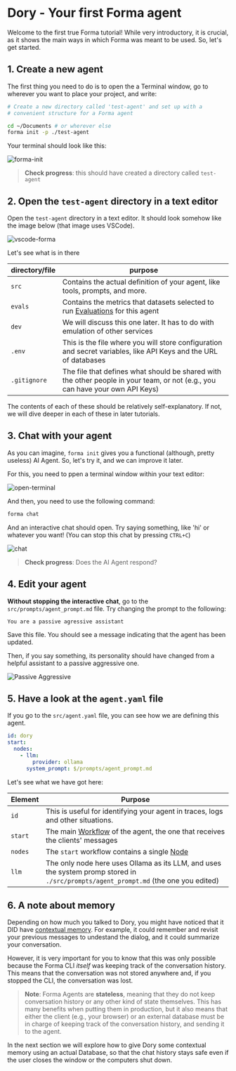 # Dory - Your first Forma agent

Welcome to the first true Forma tutorial! While very introductory, it is crucial, as it shows the main ways in which Forma was meant to be used. So, let's get started.


## 1. Create a new agent

The first thing you need to do is to open the a Terminal window, go to wherever you want to place your project, and write:

```sh
# Create a new directory called 'test-agent' and set up with a 
# convenient structure for a Forma agent

cd ~/Documents # or wherever else
forma init -p ./test-agent
```

Your terminal should look like this:

![forma-init](./img/forma-init.png)

> **Check progress**: this should have created a directory called `test-agent`

## 2. Open the `test-agent` directory in a text editor

Open the `test-agent` directory in a text editor. It should look somehow like the image below (that image uses VSCode).

![vscode-forma](./img/init-text-editor.png)

Let's see what is in there

| directory/file | purpose                                                                                                                       |
| -------------- | ----------------------------------------------------------------------------------------------------------------------------- |
| `src`          | Contains the actual definition of your agent, like tools, prompts, and more.                                                  |
| `evals`        | Contains the metrics that datasets selected to run [Evaluations](../documentation/evals.md) for this agent                    |
| `dev`          | We will discuss this one later. It has to do with emulation of other services                                                 |
| `.env`         | This is the file where you will store configuration and secret variables, like API Keys and the URL of databases              |
| `.gitignore`   | The file that defines what should be shared with the other people in your team, or not (e.g., you can have your own API Keys) |


The contents of each of these should be relatively self-explanatory. If not, we will dive deeper in each of these in later tutorials.

## 3. Chat with your agent

As you can imagine, `forma init` gives you a functional (although, pretty useless) AI Agent. So, let's try it, and we can improve it later.

For this, you need to ppen a terminal window within your text editor:

![open-terminal](./img/open-terminal.png)

And then, you need to use the following command:

```sh
forma chat
```

And an interactive chat should open. Try saying something, like 'hi' or whatever you want! (You can stop this chat by pressing `CTRL+C`)

![chat](./img/forma-chat.png)

> **Check progress**: Does the AI Agent respond?

## 4. Edit your agent

**Without stopping the interactive chat**, go to the `src/prompts/agent_prompt.md` file. Try changing the prompt to the following:

```
You are a passive agressive assistant
```

Save this file. You should see a message indicating that the agent has been updated.

Then, if you say something, its personality should have changed from a helpful assistant to a passive aggressive one.

![Passive Aggressive](./img/passive-aggressive.png)

## 5. Have a look at the `agent.yaml` file

If you go to the `src/agent.yaml` file, you can see how we are defining this agent.

```yaml
id: dory 
start:
  nodes:
    - llm:
        provider: ollama
      system_prompt: $/prompts/agent_prompt.md
```

Let's see what we have got here:

| Element | Purpose                                                                                                                             |
| ------- | ----------------------------------------------------------------------------------------------------------------------------------- |
| `id`    | This is useful for identifying your agent in traces, logs and other situations.                                                     |
| `start` | The main [Workflow](../documentation/building-blocks.md#3-workflows) of the agent, the one that receives the clients' messages      |
| `nodes` | The `start` workflow contains a single [Node](../documentation/building-blocks.md#2-nodes)                                          |
| `llm`   | The only node here uses Ollama as its LLM, and uses the system promp stored in `./src/prompts/agent_prompt.md` (the one you edited) |


## 6. A note about memory

Depending on how much you talked to Dory, you might have noticed that it DID have [contextual memory](../documentation/memory.md#short-term-or-contextual-memory). For example, it could remember and revisit your previous messages to undestand the dialog, and it could summarize your conversation. 

However, it is very important for you to know that this was only possible because the Forma CLI *itself* was keeping track of the conversation history. This means that the conversation was not stored anywhere and, if you stopped the CLI, the conversation was lost.

> **Note**: Forma Agents are **stateless**, meaning that they do not keep conversation history or any other kind of state themselves. This has many benefits when putting them in production, but it also means that either the client (e.g., your browser) or an external database must be in charge of keeping track of the conversation history, and sending it to the agent.

In the next section we will explore how to give Dory some contextual memory using an actual Database, so that the chat history stays safe even if the user closes the window or the computers shut down.